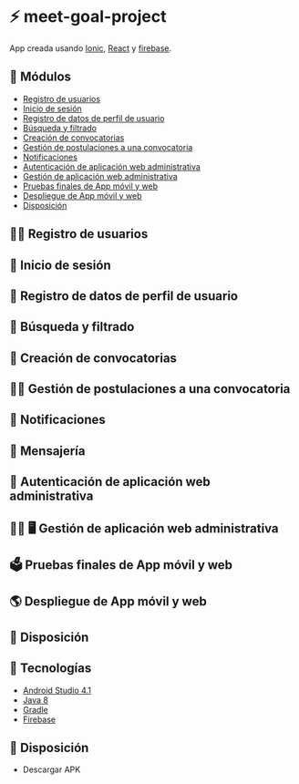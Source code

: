 # :zap: meet-goal-project

App creada usando [Ionic](https://ionicframework.com/), [React](https://reactjs.org/) y [firebase](https://firebase.google.com/docs).

## :page_facing_up: Módulos

- [Registro de usuarios](#-registro-de-usuarios)
- [Inicio de sesión](#-inicio-de-sesión)
- [Registro de datos de perfil de usuario](#-registro-de-datos-de-perfil-de-usuario)
- [Búsqueda y filtrado](#-búsqueda-y-filtrado)
- [Creación de convocatorias](#-creación-de-convocatorias)
- [Gestión de postulaciones a una convocatoria](#-gestión-de-postulaciones-a-una-convocatoria)
- [Notificaciones](#-notificaciones)
- [Autenticación de aplicación web administrativa](#-autenticación-de-aplicación-web-administrativa)
- [Gestión de aplicación web administrativa](#-%EF%B8%8F-gestión-de-aplicación-web-administrativa)
- [Pruebas finales de App móvil y web](#%EF%B8%8F-pruebas-finales-de-app-móvil-y-web)
- [Despliegue de App móvil y web](#-despliegue-de-app-móvil-y-web)
- [Disposición](#-disposición)

## 👨‍💻 Registro de usuarios

## 📲 Inicio de sesión

## 💁 Registro de datos de perfil de usuario

## 🔎 Búsqueda y filtrado

## 📂 Creación de convocatorias

## 👨‍💼 Gestión de postulaciones a una convocatoria

## 🔔 Notificaciones

## 📨 Mensajería

## 🔐 Autenticación de aplicación web administrativa

## 👨‍💼 🖥️ Gestión de aplicación web administrativa

## 🗳️ Pruebas finales de App móvil y web

## 🌎 Despliegue de App móvil y web

## 💾 Disposición

## :signal_strength: Tecnologías

- [Android Studio 4.1](https://developer.android.com/)
- [Java 8](https://www.oracle.com/index.html)
- [Gradle](https://gradle.org/)
- [Firebase](https://firebase.google.com/docs)

## :floppy_disk: Disposición

- Descargar APK

